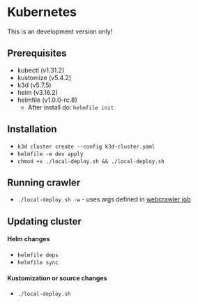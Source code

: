 # Kubernetes

This is an development version only!

## Prerequisites

- kubectl (v1.31.2)
- kustomize (v5.4.2)
- k3d (v5.7.5)
- helm (v3.16.2)
- helmfile (v1.0.0-rc.8)
  - After install do: `helmfile init`

## Installation

- `k3d cluster create --config k3d-cluster.yaml`
- `helmfile -e dev apply`
- `chmod +x ./local-deploy.sh && ./local-deploy.sh`

## Running crawler

- `./local-deploy.sh -w` - uses args defined in [webcrawler job](../k8s/base/manifests/webcrawler/job.yaml)

## Updating cluster

#### Helm changes

- `helmfile deps`
- `helmfile sync`

#### Kustomization or source changes

- `./local-deploy.sh`

